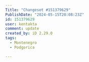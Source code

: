 ```yaml
---
Title: "Changeset #151379629"
PublishDate: "2024-05-15T20:08:23Z"
id: 151379629
user: kentakta
comment: update
created_by: iD 2.29.0
tags:
  - Montenegro
  - Podgorica

---
```

